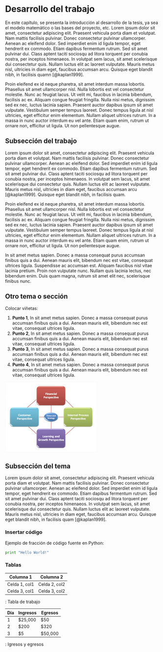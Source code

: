 <!--
Diseño del experimento o desarrollo del tema ~20 páginas - Explicar el problema en específico que se va a resolver, la metodología y experimentos/métodos utilizados
-->
# Desarrollo del trabajo

En este capítulo, se presenta la introducción al desarrollo de la tesis, ya sea el modelo matemático o las bases del proyecto, etc. Lorem ipsum dolor sit amet, consectetur adipiscing elit. Praesent vehicula porta diam et volutpat. Nam mattis facilisis pulvinar. Donec consectetur pulvinar ullamcorper. Aenean ac eleifend dolor. Sed imperdiet enim id ligula tempor, eget hendrerit ex commodo. Etiam dapibus fermentum rutrum. Sed sit amet pulvinar dui. Class aptent taciti sociosqu ad litora torquent per conubia nostra, per inceptos himenaeos. In volutpat sem lacus, sit amet scelerisque dui consectetur quis. Nullam luctus elit ac laoreet vulputate. Mauris metus nisl, ultricies in diam eget, faucibus accumsan arcu. Quisque eget blandit nibh, in facilisis quamn [@kaplan1999].

Proin eleifend ex id neque pharetra, sit amet interdum massa lobortis. Phasellus sit amet ullamcorper nisl. Nulla lobortis est vel consectetur molestie. Nunc ac feugiat lacus. Ut velit mi, faucibus in lacinia bibendum, facilisis ac ex. Aliquam congue feugiat fringilla. Nulla nisi metus, dignissim sed ex nec, luctus lacinia sapien. Praesent auctor dapibus ipsum sit amet vulputate. Vestibulum semper tempus laoreet. Donec tempus ligula at nisl ultricies, eget efficitur enim elementum. Nullam aliquet ultrices rutrum. In a massa in nunc auctor interdum eu vel ante. Etiam quam enim, rutrum ut ornare non, efficitur ut ligula. Ut non pellentesque augue.

## Subsección del trabajo

Lorem ipsum dolor sit amet, consectetur adipiscing elit. Praesent vehicula porta diam et volutpat. Nam mattis facilisis pulvinar. Donec consectetur pulvinar ullamcorper. Aenean ac eleifend dolor. Sed imperdiet enim id ligula tempor, eget hendrerit ex commodo. Etiam dapibus fermentum rutrum. Sed sit amet pulvinar dui. Class aptent taciti sociosqu ad litora torquent per conubia nostra, per inceptos himenaeos. In volutpat sem lacus, sit amet scelerisque dui consectetur quis. Nullam luctus elit ac laoreet vulputate. Mauris metus nisl, ultricies in diam eget, faucibus accumsan arcu [@kaplan1999]. Quisque eget blandit nibh, in facilisis quam.

Proin eleifend ex id neque pharetra, sit amet interdum massa lobortis. Phasellus sit amet ullamcorper nisl. Nulla lobortis est vel consectetur molestie. Nunc ac feugiat lacus. Ut velit mi, faucibus in lacinia bibendum, facilisis ac ex. Aliquam congue feugiat fringilla. Nulla nisi metus, dignissim sed ex nec, luctus lacinia sapien. Praesent auctor dapibus ipsum sit amet vulputate. Vestibulum semper tempus laoreet. Donec tempus ligula at nisl ultricies, eget efficitur enim elementum. Nullam aliquet ultrices rutrum. In a massa in nunc auctor interdum eu vel ante. Etiam quam enim, rutrum ut ornare non, efficitur ut ligula. Ut non pellentesque augue.

In sit amet metus sapien. Donec a massa consequat purus accumsan finibus quis a dui. Aenean mauris elit, bibendum nec est vitae, consequat ultrices ligula. Suspendisse ac accumsan est. Aliquam faucibus nisl vitae lacinia pretium. Proin non vulputate nunc. Nullam quis lacinia lectus, nec bibendum enim. Duis quam magna, rutrum sit amet elit nec, scelerisque finibus nunc.

## Otro tema o sección

Colocar viñetas:

1. **Punto 1**, In sit amet metus sapien. Donec a massa consequat purus accumsan finibus quis a dui. Aenean mauris elit, bibendum nec est vitae, consequat ultrices ligula.
2. **Punto 2**, In sit amet metus sapien. Donec a massa consequat purus accumsan finibus quis a dui. Aenean mauris elit, bibendum nec est vitae, consequat ultrices ligula.
3. **Punto 3**, In sit amet metus sapien. Donec a massa consequat purus accumsan finibus quis a dui. Aenean mauris elit, bibendum nec est vitae, consequat ultrices ligula.
4. **Punto 4**, In sit amet metus sapien. Donec a massa consequat purus accumsan finibus quis a dui. Aenean mauris elit, bibendum nec est vitae, consequat ultrices ligula.

![Título de la imagen](capitulos/figuras/bsc1.jpg)

## Subsección del tema

Lorem ipsum dolor sit amet, consectetur adipiscing elit. Praesent vehicula porta diam et volutpat. Nam mattis facilisis pulvinar. Donec consectetur pulvinar ullamcorper. Aenean ac eleifend dolor. Sed imperdiet enim id ligula tempor, eget hendrerit ex commodo. Etiam dapibus fermentum rutrum. Sed sit amet pulvinar dui. Class aptent taciti sociosqu ad litora torquent per conubia nostra, per inceptos himenaeos. In volutpat sem lacus, sit amet scelerisque dui consectetur quis. Nullam luctus elit ac laoreet vulputate. Mauris metus nisl, ultricies in diam eget, faucibus accumsan arcu. Quisque eget blandit nibh, in facilisis quam [@kaplan1999].

### Insertar código

Ejemplo de fracción de código fuente en Python:

```python
print "Hello World!"
```
### Tablas

| Columna 1     | Columna 2     |
| ------------- | ------------- |
| Celda 1, col1 | Celda 2, col2 |
| Celda 3, col1 | Celda 3, col2 |

: Tabla de trabajo

Día | Ingresos | Egresos
--- | --- | ---
1 | $25,000 | $50
2 | $200 | $320
3 | $5 | $50,000

: Igresos y egresos

